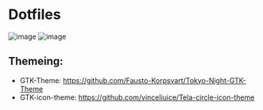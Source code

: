 # Dotfiles
![image](https://user-images.githubusercontent.com/47723417/175972176-8200efcb-5284-4858-bd47-58dce1111613.png)
![image](https://user-images.githubusercontent.com/47723417/175973303-da2a8a84-1bc2-441a-abc3-359a98119ff9.png)


## Themeing:
- GTK-Theme: https://github.com/Fausto-Korpsvart/Tokyo-Night-GTK-Theme
- GTK-icon-theme: https://github.com/vinceliuice/Tela-circle-icon-theme
